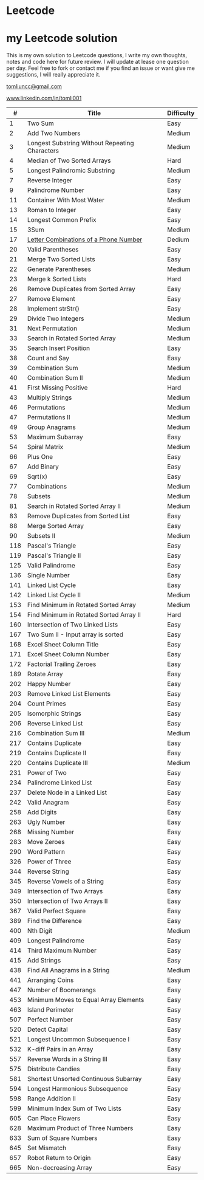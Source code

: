 # Leetcode
# my Leetcode solution

This is my own solution to Leetcode questions, I write my own thoughts, notes and code here for future review. I will update at lease one question per day. Feel free to fork or contact me if you find an issue or want give me suggestions, I will really appreciate it.

tomliuncc@gmail.com

www.linkedin.com/in/tomli001

| # | Title | Difficulty |
|---| ----- | ---------- |
| 1 | Two Sum     | Easy |
| 2 | Add Two Numbers     | Medium |
| 3 | Longest Substring Without Repeating Characters     | Medium |
| 4 | Median of Two Sorted Arrays     | Hard |
| 5 | Longest Palindromic Substring     | Medium |
| 7 | Reverse Integer     | Easy |
| 9 | Palindrome Number     | Easy |
| 11 | Container With Most Water     | Medium |
| 13 | Roman to Integer     | Easy |
| 14 | Longest Common Prefix     | Easy |
| 15 | 3Sum     | Medium |
| 17 | [Letter Combinations of a Phone Number](https://github.com/WeiqingLi1/Leetcode/blob/master/solution/17.%20Letter%20Combinations%20of%20a%20Phone%20Number.md) | Dedium |
| 20 | Valid Parentheses     | Easy |
| 21 | Merge Two Sorted Lists     | Easy |
| 22 | Generate Parentheses     | Medium |
| 23 | Merge k Sorted Lists     | Hard |
| 26 | Remove Duplicates from Sorted Array     | Easy |
| 27 | Remove Element     | Easy |
| 28 | Implement strStr()     | Easy |
| 29 | Divide Two Integers     | Medium |
| 31 | Next Permutation     | Medium |
| 33 | Search in Rotated Sorted Array     | Medium |
| 35 | Search Insert Position     | Easy |
| 38 | Count and Say     | Easy |
| 39 | Combination Sum     | Medium |
| 40 | Combination Sum II     | Medium |
| 41 | First Missing Positive     | Hard |
| 43 | Multiply Strings     | Medium |
| 46 | Permutations     | Medium |
| 47 | Permutations II     | Medium |
| 49 | Group Anagrams     | Medium |
| 53 | Maximum Subarray     | Easy |
| 54 | Spiral Matrix     | Medium |
| 66 | Plus One     | Easy |
| 67 | Add Binary     | Easy |
| 69 | Sqrt(x)     | Easy |
| 77 | Combinations     | Medium |
| 78 | Subsets     | Medium |
| 81 | Search in Rotated Sorted Array II     | Medium |
| 83 | Remove Duplicates from Sorted List     | Easy |
| 88 | Merge Sorted Array     | Easy |
| 90 | Subsets II     | Medium |
| 118 | Pascal's Triangle     | Easy |
| 119 | Pascal's Triangle II     | Easy |
| 125 | Valid Palindrome     | Easy |
| 136 | Single Number     | Easy |
| 141 | Linked List Cycle     | Easy |
| 142 | Linked List Cycle II     | Medium |
| 153 | Find Minimum in Rotated Sorted Array     | Medium |
| 154 | Find Minimum in Rotated Sorted Array II     | Hard |
| 160 | Intersection of Two Linked Lists     | Easy |
| 167 | Two Sum II - Input array is sorted     | Easy |
| 168 | Excel Sheet Column Title     | Easy |
| 171 | Excel Sheet Column Number     | Easy |
| 172 | Factorial Trailing Zeroes     | Easy |
| 189 | Rotate Array     | Easy |
| 202 | Happy Number     | Easy |
| 203 | Remove Linked List Elements     | Easy |
| 204 | Count Primes     | Easy |
| 205 | Isomorphic Strings     | Easy |
| 206 | Reverse Linked List     | Easy |
| 216 | Combination Sum III     | Medium |
| 217 | Contains Duplicate     | Easy |
| 219 | Contains Duplicate II     | Easy |
| 220 | Contains Duplicate III     | Medium |
| 231 | Power of Two     | Easy |
| 234 | Palindrome Linked List     | Easy |
| 237 | Delete Node in a Linked List     | Easy |
| 242 | Valid Anagram     | Easy |
| 258 | Add Digits     | Easy |
| 263 | Ugly Number     | Easy |
| 268 | Missing Number     | Easy |
| 283 | Move Zeroes     | Easy |
| 290 | Word Pattern     | Easy |
| 326 | Power of Three     | Easy |
| 344 | Reverse String     | Easy |
| 345 | Reverse Vowels of a String     | Easy |
| 349 | Intersection of Two Arrays     | Easy |
| 350 | Intersection of Two Arrays II     | Easy |
| 367 | Valid Perfect Square     | Easy |
| 389 | Find the Difference     | Easy |
| 400 | Nth Digit     | Medium |
| 409 | Longest Palindrome     | Easy |
| 414 | Third Maximum Number     | Easy |
| 415 | Add Strings     | Easy |
| 438 | Find All Anagrams in a String     | Medium |
| 441 | Arranging Coins     | Easy |
| 447 | Number of Boomerangs     | Easy |
| 453 | Minimum Moves to Equal Array Elements     | Easy |
| 463 | Island Perimeter     | Easy |
| 507 | Perfect Number     | Easy |
| 520 | Detect Capital     | Easy |
| 521 | Longest Uncommon Subsequence I      | Easy |
| 532 | K-diff Pairs in an Array     | Easy |
| 557 | Reverse Words in a String III     | Easy |
| 575 | Distribute Candies     | Easy |
| 581 | Shortest Unsorted Continuous Subarray     | Easy |
| 594 | Longest Harmonious Subsequence     | Easy |
| 598 | Range Addition II     | Easy |
| 599 | Minimum Index Sum of Two Lists     | Easy |
| 605 | Can Place Flowers     | Easy |
| 628 | Maximum Product of Three Numbers     | Easy |
| 633 | Sum of Square Numbers     | Easy |
| 645 | Set Mismatch     | Easy |
| 657 | Robot Return to Origin     | Easy |
| 665 | Non-decreasing Array     | Easy |

